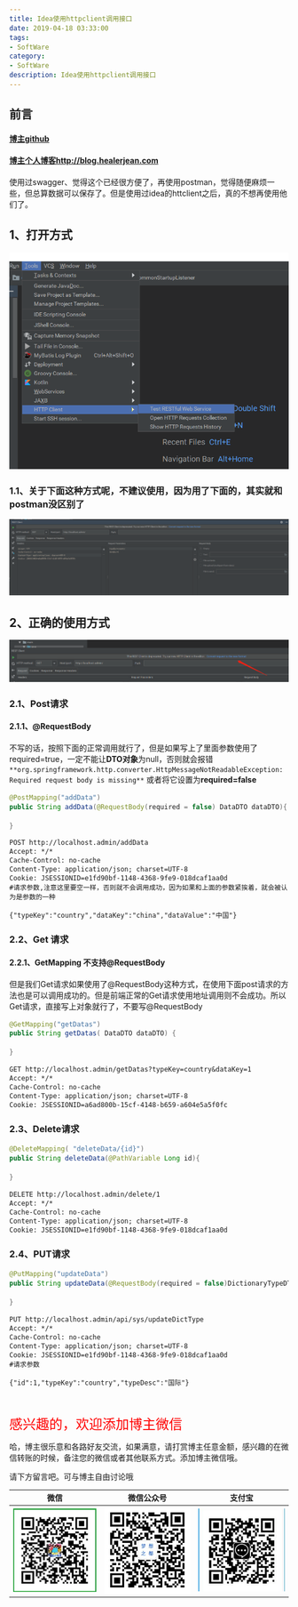 ```yaml
---
title: Idea使用httpclient调用接口
date: 2019-04-18 03:33:00
tags: 
- SoftWare
category: 
- SoftWare
description: Idea使用httpclient调用接口
---
```


<!-- 

https://raw.githubusercontent.com/HealerJean/HealerJean.github.io/master/blogImages
　　首行缩进
https://raw.githubusercontent.com/HealerJean/HealerJean.github.io/master/blogImages/


<font  clalss="healerColor" color="red" size="5" >     </font>

<font  clalss="healerSize"  size="5" >     </font>
-->




## 前言

#### [博主github](https://github.com/HealerJean)
#### [博主个人博客http://blog.healerjean.com](http://HealerJean.github.io)    



使用过swagger、觉得这个已经很方便了，再使用postman，觉得随便麻烦一些，但总算数据可以保存了。但是使用过idea的httclient之后，真的不想再使用他们了。

## 1、打开方式

![1555577367282](https://raw.githubusercontent.com/HealerJean/HealerJean.github.io/master/blogImages/1555577367282.png)



### 1.1、关于下面这种方式呢，不建议使用，因为用了下面的，其实就和postman没区别了

![1555577440223](https://raw.githubusercontent.com/HealerJean/HealerJean.github.io/master/blogImages/1555577440223.png)





## 2、正确的使用方式

![1555577486643](https://raw.githubusercontent.com/HealerJean/HealerJean.github.io/master/blogImages/1555577486643.png)

### 2.1、Post请求

#### 2.1.1、@RequestBody  

 不写的话，按照下面的正常调用就行了，但是如果写上了里面参数使用了required=true，一定不能让**DTO对象**为null，否则就会报错`**org.springframework.http.converter.HttpMessageNotReadableException: Required request body is missing**` 或者将它设置为**required=false**



```java
@PostMapping("addData")
public String addData(@RequestBody(required = false) DataDTO dataDTO){

}

```



```http
POST http://localhost.admin/addData
Accept: */*
Cache-Control: no-cache
Content-Type: application/json; charset=UTF-8
Cookie: JSESSIONID=e1fd90bf-1148-4368-9fe9-018dcaf1aa0d
#请求参数,注意这里要空一样，否则就不会调用成功，因为如果和上面的参数紧挨着，就会被认为是参数的一种

{"typeKey":"country","dataKey":"china","dataValue":"中国"}

```



### 2.2、Get 请求

#### 2.2.1、**GetMapping 不支持@RequestBody** 

但是我们Get请求如果使用了@RequestBody这种方式，在使用下面post请求的方法也是可以调用成功的。但是前端正常的Get请求使用地址调用则不会成功。所以Get请求，直接写上对象就行了，不要写@RequestBody

```java
@GetMapping("getDatas")
public String getDatas( DataDTO dataDTO) {
   
}
```



```http
GET http://localhost.admin/getDatas?typeKey=country&dataKey=1
Accept: */*
Cache-Control: no-cache
Content-Type: application/json; charset=UTF-8
Cookie: JSESSIONID=a6ad800b-15cf-4148-b659-a604e5a5f0fc

```





### 2.3、Delete请求

```java
@DeleteMapping( "deleteData/{id}")
public String deleteData(@PathVariable Long id){

}
```



```http
DELETE http://localhost.admin/delete/1
Accept: */*
Cache-Control: no-cache
Content-Type: application/json; charset=UTF-8
Cookie: JSESSIONID=e1fd90bf-1148-4368-9fe9-018dcaf1aa0d

```



### 2.4、PUT请求

```java
@PutMapping("updateData")
public String updateData(@RequestBody(required = false)DictionaryTypeDTO typeDTO){

}
```



```http
PUT http://localhost.admin/api/sys/updateDictType
Accept: */*
Cache-Control: no-cache
Content-Type: application/json; charset=UTF-8
Cookie: JSESSIONID=e1fd90bf-1148-4368-9fe9-018dcaf1aa0d
#请求参数

{"id":1,"typeKey":"country","typeDesc":"国际"}
```













<br/>
<br/>

<font  color="red" size="5" >     
感兴趣的，欢迎添加博主微信
 </font>

<br/>



哈，博主很乐意和各路好友交流，如果满意，请打赏博主任意金额，感兴趣的在微信转账的时候，备注您的微信或者其他联系方式。添加博主微信哦。    

请下方留言吧。可与博主自由讨论哦

|微信 | 微信公众号|支付宝|
|:-------:|:-------:|:------:|
| ![微信](https://raw.githubusercontent.com/HealerJean/HealerJean.github.io/master/assets/img/tctip/weixin.jpg)|![微信公众号](https://raw.githubusercontent.com/HealerJean/HealerJean.github.io/master/assets/img/my/qrcode_for_gh_a23c07a2da9e_258.jpg)|![支付宝](https://raw.githubusercontent.com/HealerJean/HealerJean.github.io/master/assets/img/tctip/alpay.jpg) |



<!-- Gitalk 评论 start  -->

<link rel="stylesheet" href="https://unpkg.com/gitalk/dist/gitalk.css">
<script src="https://unpkg.com/gitalk@latest/dist/gitalk.min.js"></script> 
<div id="gitalk-container"></div>    
 <script type="text/javascript">
    var gitalk = new Gitalk({
		clientID: `1d164cd85549874d0e3a`,
		clientSecret: `527c3d223d1e6608953e835b547061037d140355`,
		repo: `HealerJean.github.io`,
		owner: 'HealerJean',
		admin: ['HealerJean'],
		id: '2ByNp1oKS8W0wauJ',
    });
    gitalk.render('gitalk-container');
</script> 

<!-- Gitalk end -->

